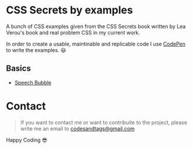 # CSS Secrets by examples

A bunch of CSS examples given from the CSS Secrets book written by Lea Verou's book and real problem CSS in my current work.

In order to create a usable, maintinable and replicable code I use <a href="https://codepen.io" target="_blank">CodePen</a> to write the examples. 😃

## Basics
- <a href="https://codepen.io/codesandtags/pen/VEqBwG" target="_blank">Speech Bubble</a>




# Contact

> If you want to contact me or want to contribuite to the project, please write me an email to codesandtags@gmail.com

Happy Coding 😎
